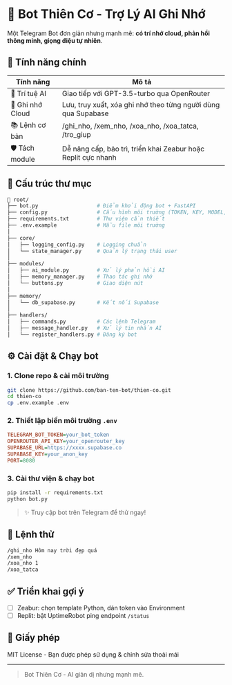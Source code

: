 # 🤖 Bot Thiên Cơ - Trợ Lý AI Ghi Nhớ

Một Telegram Bot đơn giản nhưng mạnh mẽ: **có trí nhớ cloud, phản hồi thông minh, giọng điệu tự nhiên**.

## 🚀 Tính năng chính

| Tính năng        | Mô tả                                                         |
| ---------------- | ------------------------------------------------------------- |
| 🤖 Trí tuệ AI    | Giao tiếp với GPT-3.5-turbo qua OpenRouter                    |
| 🧠 Ghi nhớ Cloud | Lưu, truy xuất, xóa ghi nhớ theo từng người dùng qua Supabase |
| 📚 Lệnh cơ bản   | /ghi\_nho, /xem\_nho, /xoa\_nho, /xoa\_tatca, /tro\_giup      |
| 🛡️ Tách module  | Dễ nâng cấp, bảo trì, triển khai Zeabur hoặc Replit cực nhanh |

## 🧩 Cấu trúc thư mục

```bash
📁 root/
├── bot.py                   # Điểm khởi động bot + FastAPI
├── config.py                # Cấu hình môi trường (TOKEN, KEY, MODEL,...)
├── requirements.txt         # Thư viện cần thiết
├── .env.example             # Mẫu file môi trường
│
├── core/
│   ├── logging_config.py    # Logging chuẩn
│   └── state_manager.py     # Quản lý trạng thái user
│
├── modules/
│   ├── ai_module.py         # Xử lý phản hồi AI
│   ├── memory_manager.py    # Thao tác ghi nhớ
│   └── buttons.py           # Giao diện nút
│
├── memory/
│   └── db_supabase.py       # Kết nối Supabase
│
├── handlers/
│   ├── commands.py          # Các lệnh Telegram
│   ├── message_handler.py   # Xử lý tin nhắn AI
│   └── register_handlers.py # Đăng ký bot
```

## ⚙️ Cài đặt & Chạy bot

### 1. Clone repo & cài môi trường

```bash
git clone https://github.com/ban-ten-bot/thien-co.git
cd thien-co
cp .env.example .env
```

### 2. Thiết lập biến môi trường `.env`

```ini
TELEGRAM_BOT_TOKEN=your_bot_token
OPENROUTER_API_KEY=your_openrouter_key
SUPABASE_URL=https://xxxx.supabase.co
SUPABASE_KEY=your_anon_key
PORT=8080
```

### 3. Cài thư viện & chạy bot

```bash
pip install -r requirements.txt
python bot.py
```

> ✨ Truy cập bot trên Telegram để thử ngay!

## 🧪 Lệnh thử

```bash
/ghi_nho Hôm nay trời đẹp quá
/xem_nho
/xoa_nho 1
/xoa_tatca
```

## ✅ Triển khai gợi ý

* [ ] Zeabur: chọn template Python, dán token vào Environment
* [ ] Replit: bật UptimeRobot ping endpoint `/status`

## 📜 Giấy phép

MIT License - Bạn được phép sử dụng & chỉnh sửa thoải mái

---

> Bot Thiên Cơ - AI giản dị nhưng mạnh mẽ.

